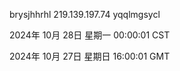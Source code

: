 brysjhhrhl 219.139.197.74 yqqlmgsycl

2024年 10月 28日 星期一 00:00:01 CST

2024年 10月 27日 星期日 16:00:01 GMT
